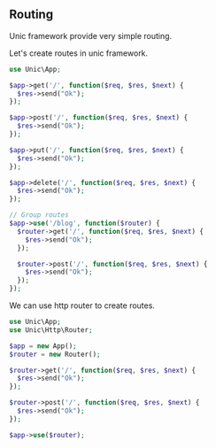 ## Routing

  Unic framework provide very simple routing.

  Let's create routes in unic framework.

```php
use Unic\App;

$app->get('/', function($req, $res, $next) {
  $res->send("Ok");
});

$app->post('/', function($req, $res, $next) {
  $res->send("Ok");
});

$app->put('/', function($req, $res, $next) {
  $res->send("Ok");
});

$app->delete('/', function($req, $res, $next) {
  $res->send("Ok");
});

// Group routes
$app->use('/blog', function($router) {
  $router->get('/', function($req, $res, $next) {
    $res->send("Ok");
  });

  $router->post('/', function($req, $res, $next) {
    $res->send("Ok");
  });
});
```

We can use http router to create routes.

```php
use Unic\App;
use Unic\Http\Router;

$app = new App();
$router = new Router();

$router->get('/', function($req, $res, $next) {
  $res->send("Ok");
});

$router->post('/', function($req, $res, $next) {
  $res->send("Ok");
});

$app->use($router);
```
